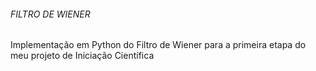 ###### FILTRO DE WIENER ######

Implementação em Python do Filtro de Wiener para a primeira etapa do meu projeto de Iniciação Científica
